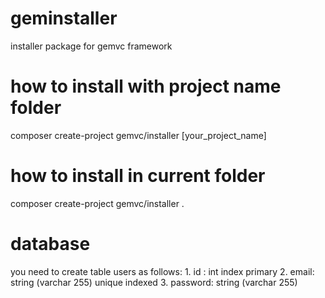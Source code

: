 # geminstaller
installer package for gemvc framework
# how to install with project name folder
composer create-project gemvc/installer [your_project_name]
# how to install in current folder
composer create-project gemvc/installer . 
# database 
you need to create table users as follows:
    1. id : int index primary
    2. email: string (varchar 255) unique indexed
    3. password: string (varchar 255)
